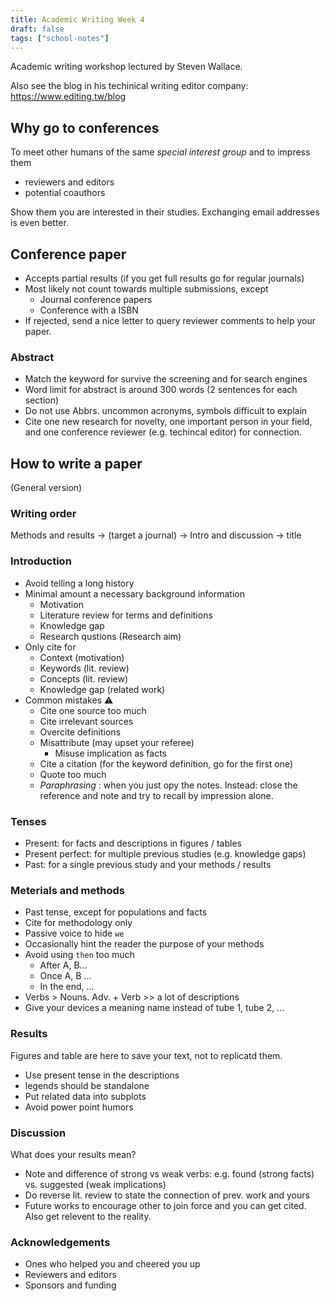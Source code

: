 ```yaml
---
title: Academic Writing Week 4
draft: false
tags: ["school-notes"]
---
```


Academic writing workshop lectured by Steven Wallace.

Also see the blog in his techinical writing editor company: <https://www.editing.tw/blog>

<!--more-->

## Why go to conferences

To meet other humans of the same _special interest group_ and to impress them

- reviewers and editors
- potential coauthors

Show them you are interested in their studies. Exchanging email addresses is even better.

## Conference paper

- Accepts partial results (if you get full results go for regular journals)
- Most likely not count towards multiple submissions, except
  - Journal conference papers
  - Conference with a ISBN
- If rejected, send a nice letter to query reviewer comments to help your paper.

### Abstract
- Match the keyword for survive the screening and for search engines
- Word limit for abstract is around 300 words (2 sentences for each section)
- Do not use Abbrs. uncommon acronyms, symbols difficult to explain
- Cite one new research for novelty, one important person in your field, and one conference reviewer (e.g. techincal editor) for connection.

## How to write a paper

(General version)

### Writing order

Methods and results -> (target a journal) -> Intro and discussion -> title

### Introduction

- Avoid telling a long history
- Minimal amount a necessary background information
  - Motivation
  - Literature review for terms and definitions
  - Knowledge gap
  - Research qustions (Research aim)
- Only cite for
  - Context (motivation)
  - Keywords (lit. review)
  - Concepts (lit. review)
  - Knowledge gap (related work)
- Common mistakes ⚠️
  - Cite one source too much
  - Cite irrelevant sources
  - Overcite definitions
  - Misattribute (may upset your referee)
    - Misuse implication as facts
  - Cite a citation (for the keyword definition, go for the first one)
  - Quote too much
  - _Paraphrasing_ : when you just opy the notes. Instead: close the reference and note and try to recall by impression alone.

### Tenses
- Present: for facts and descriptions in figures / tables
- Present perfect: for multiple previous studies (e.g. knowledge gaps)
- Past: for a single previous study and your methods / results



### Meterials and methods

- Past tense, except for populations and facts
- Cite for methodology only
- Passive voice to hide `we`
- Occasionally hint the reader the purpose of your methods
- Avoid using `then` too much
  - After A, B...
  - Once A, B ...
  - In the end, ...
- Verbs > Nouns. Adv. + Verb >> a lot of descriptions
- Give your devices a meaning name instead of tube 1, tube 2, ...

### Results

Figures and table are here to save your text, not to replicatd them.
- Use present tense in the descriptions
- legends should be standalone
- Put related data into subplots
- Avoid power point humors

### Discussion

What does your results mean?

- Note and difference of strong vs weak verbs: e.g. found (strong facts) vs. suggested (weak implications)
- Do reverse lit. review to state the connection of prev. work and yours
- Future works to encourage other to join force and you can get cited. Also get relevent to the reality.

### Acknowledgements
- Ones who helped you and cheered you up
- Reviewers and editors
- Sponsors and funding
